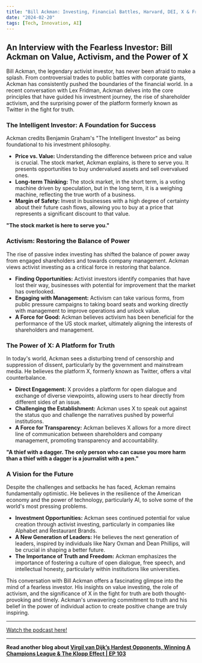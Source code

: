 ```yaml
---
title: "Bill Ackman: Investing, Financial Battles, Harvard, DEI, X & Free Speech | Lex Fridman Podcast #413"
date: "2024-02-20"
tags: [Tech, Innovation, AI]
---
```


## An Interview with the Fearless Investor: Bill Ackman on Value, Activism, and the Power of X

Bill Ackman, the legendary activist investor, has never been afraid to make a splash. From controversial trades to public battles with corporate giants, Ackman has consistently pushed the boundaries of the financial world. In a recent conversation with Lex Fridman, Ackman delves into the core principles that have guided his investment journey, the rise of shareholder activism, and the surprising power of the platform formerly known as Twitter in the fight for truth.

### The Intelligent Investor: A Foundation for Success

Ackman credits Benjamin Graham's "The Intelligent Investor" as being foundational to his investment philosophy. 

* **Price vs. Value:** Understanding the difference between price and value is crucial. The stock market, Ackman explains, is there to serve you. It presents opportunities to buy undervalued assets and sell overvalued ones.
* **Long-term Thinking:**  The stock market, in the short term, is a voting machine driven by speculation, but in the long term, it is a weighing machine, reflecting the true worth of a business. 
* **Margin of Safety:** Invest in businesses with a high degree of certainty about their future cash flows, allowing you to buy at a price that represents a significant discount to that value.

**"The stock market is here to serve you."**

### Activism: Restoring the Balance of Power

The rise of passive index investing has shifted the balance of power away from engaged shareholders and towards company management. Ackman views activist investing as a critical force in restoring that balance. 

* **Finding Opportunities:** Activist investors identify companies that have lost their way, businesses with potential for improvement that the market has overlooked.
* **Engaging with Management:** Activism can take various forms, from public pressure campaigns to taking board seats and working directly with management to improve operations and unlock value.
* **A Force for Good:** Ackman believes activism has been beneficial for the performance of the US stock market, ultimately aligning the interests of shareholders and management.

### The Power of X: A Platform for Truth

In today's world, Ackman sees a disturbing trend of censorship and suppression of dissent, particularly by the government and mainstream media. He believes the platform X, formerly known as Twitter, offers a vital counterbalance. 

* **Direct Engagement:** X provides a platform for open dialogue and exchange of diverse viewpoints, allowing users to hear directly from different sides of an issue.
* **Challenging the Establishment:**  Ackman uses X to speak out against the status quo and challenge the narratives pushed by powerful institutions.
* **A Force for Transparency:**  Ackman believes X allows for a more direct line of communication between shareholders and company management, promoting transparency and accountability.

**"A thief with a dagger. The only person who can cause you more harm than a thief with a dagger is a journalist with a pen."**

### A Vision for the Future

Despite the challenges and setbacks he has faced, Ackman remains fundamentally optimistic. He believes in the resilience of the American economy and the power of technology, particularly AI, to solve some of the world's most pressing problems. 

* **Investment Opportunities:**  Ackman sees continued potential for value creation through activist investing, particularly in companies like Alphabet and Restaurant Brands.
* **A New Generation of Leaders:**  He believes the next generation of leaders, inspired by individuals like Nary Oxman and Dean Phillips, will be crucial in shaping a better future.
* **The Importance of Truth and Freedom:** Ackman emphasizes the importance of fostering a culture of open dialogue, free speech, and intellectual honesty, particularly within institutions like universities.

This conversation with Bill Ackman offers a fascinating glimpse into the mind of a fearless investor. His insights on value investing, the role of activism, and the significance of X in the fight for truth are both thought-provoking and timely. Ackman's unwavering commitment to truth and his belief in the power of individual action to create positive change are truly inspiring.

---

<a href="https://youtube.com/watch?v=PgGKhsWhUu8" target="_blank">Watch the podcast here!</a>


---

**Read another blog about [Virgil van Dijk’s Hardest Opponents, Winning A Champions League & The Klopp Effect | EP 103](./20240405-virgilvandijk-therestisfootball)**